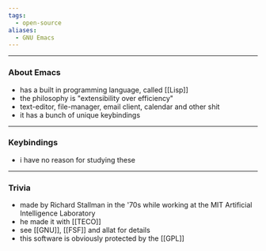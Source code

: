 ```yaml
---
tags:
  - open-source
aliases:
  - GNU Emacs
---
```

---

### About Emacs

- has a built in programming language, called [[Lisp]]
- the philosophy is "extensibility over efficiency"
- text-editor, file-manager, email client, calendar and other shit
- it has a bunch of unique keybindings

---

### Keybindings

- i have no reason for studying these

---

### Trivia

- made by Richard Stallman in the '70s while working at the MIT Artificial Intelligence Laboratory
- he made it with [[TECO]]
- see [[GNU]], [[FSF]] and allat for details
- this software is obviously protected by the [[GPL]]
